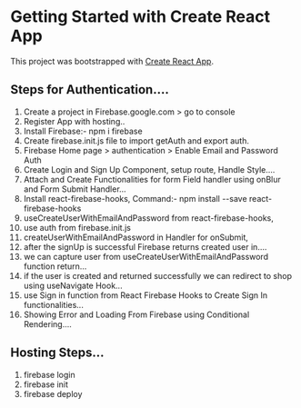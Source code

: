 # Getting Started with Create React App

This project was bootstrapped with [Create React App](https://github.com/facebook/create-react-app).

## Steps for Authentication....

1. Create a project in Firebase.google.com > go to console
2. Register App with hosting..
3. Install Firebase:- npm i firebase
4. Create firebase.init.js file to import getAuth and export auth.
5. Firebase Home page > authentication > Enable Email and Password Auth
6. Create Login and Sign Up Component, setup route, Handle Style....
7. Attach and Create Functionalities for form Field handler using onBlur and Form Submit Handler...
8. Install react-firebase-hooks, Command:- npm install --save react-firebase-hooks  
9. useCreateUserWithEmailAndPassword from react-firebase-hooks,
10. use auth from firebase.init.js
11. createUserWithEmailAndPassword in Handler for onSubmit,
12. after the signUp is successful Firebase returns created user in....
13. we can capture user from useCreateUserWithEmailAndPassword function return...
14. if the user is created and returned successfully we can redirect  to shop using useNavigate Hook...
15. use Sign in function from React Firebase Hooks to Create Sign In functionalities...
16. Showing Error and Loading From Firebase using Conditional Rendering....





## Hosting Steps...

1. firebase login
2. firebase init
3. firebase deploy
